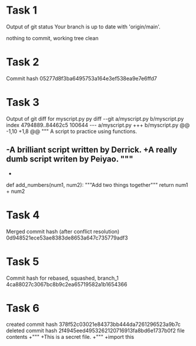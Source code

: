 # Task 1

Output of git status 
Your branch is up to date with 'origin/main'.

nothing to commit, working tree clean
# Task 2

Commit hash
05277d8f3ba6495753a164e3ef538ea9e7e6ffd7
# Task 3

Output of git diff for myscript.py
py 
diff --git a/myscript.py b/myscript.py
index 4794889..84462c5 100644
--- a/myscript.py
+++ b/myscript.py
@@ -1,10 +1,8 @@
 """
 A script to practice using functions.
 
-A brilliant script written by Derrick. 
+A really dumb script writen by Peiyao.
 """
-
-
 def add_numbers(num1, num2):
     """Add two things together"""
     return num1 + num2

# Task 4

Merged commit hash (after conflict resolution)
0d948521ece53ae8383de8653a647c735779adf3
# Task 5

Commit hash for rebased, squashed, branch_1
4ca88027c3067bc8b9c2ea65719582a1b1654366
# Task 6 

created commit hash
378f52c03021e84373bb444da7261296523a9b7c
deleted commit hash
2f4945eed4953262120716913fa8bd6e1737b0f2
file contents
+"""
+This is a secret file.
+"""
+import this
